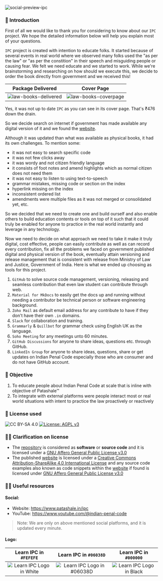 ![social-preview-ipc](https://github.com/patashale/ipc/assets/68323012/e9cc1460-3844-4f9d-b937-23dd20f9f2e7)


### 👋 Introduction

First of all we would like to thank you for considering to know about our `IPC` project. We hope the detailed information below will help you explain most of your questions.

`IPC` project is created with intention to educate folks. It started because of several events in real world where we observed many folks used the "as per the law" or "as per the constition" in their speech and misguiding people or causing fear. We felt we need educate and we started to work. While we're brainstorming and researching on how should we execute this, we decide to order the book directly from government and we received this!

Package Delivered | Cover Page
:-------------------------:|:-------------------------:
![law-books-delivered](https://github.com/patashale/ipc/assets/68323012/bf15fd0b-24b4-4e96-9c39-c8bd955306ac) | ![law-books-coverpage](https://github.com/patashale/ipc/assets/68323012/46fe6474-e7a5-4e1f-b905-6fab3f238d9f)


Yes, it was not up to date `IPC` as you can see in its cover page. That's ₹476 down the drain.

So we decide search on internet if government has made available any digital version of it and we found the [website](https://www.indiacode.nic.in). 

Although it was updated than what was available as physical books, it had its own challenges. To mention some:
 - it was not easy to search specific code
 - it was not few clicks away
 - it was wordy and not citizen friendly language
 - it consists of foot notes and amend highlights which as normal citizen does not need them
 - it was not easy to listen to using text-to-speech
 - grammar mistakes, missing code or section on the index
 - hyperlink missing on the index
 - inconsistent ordered list
 - amendments were multiple files as it was not merged or consolidated yet, etc.

So we decided that we need to create one and build ourself and also enable others to build education contents or tools on top of it such that it could truly be enabled for anyone to practice in the real world instantly and leverage in any technology.

Now we need to decide on what approach we need to take it make it truly digital, cost effective, people can easily contribute as well as can record every contribution, fix all the problems we faced on government published digital and physical version of the book, eventually attain versioning and release management that is consistent with release from Ministry of Law and Justice, Government of India. Here is what we ended up choosing as tools for this project.

1. `GitHub` to solve source code management, versioning, releasing and seamless contribution that even law student can contribute through web.
2. `Material for MkDocs` to easily get the docs up and running without needing a contributor be technical person or software engineering background.
3. `Zoho Mail` as default email address for any contribute to have if they don't have their own `.in` domains.
4. `Slack` for collaboration and training.
5. `Grammarly` & `Quillbot` for grammar check using English UK as the language.
6. `Soho Meeting` for any meetings unto 60 minutes.
7. `GitHub Discussions` for anyone to share ideas, questions etc. through GitHub.
8. `LinkedIn Group` for anyone to share ideas, questions, share or get updates on Indian Penal Code especially those who are consumer and do not have GitHub account.


### 🎯 Objective

1. To educate people about Indian Penal Code at scale that is inline with objective of Patashale™
2. To integrate with external platforms were people interact most or real world situations with intent to practice the law proactively or reactively
  
### 🪪 License used

![CC BY-SA 4.0](https://img.shields.io/badge/License-CC%20BY--SA%204.0-orange.svg) [![License: AGPL v3](https://img.shields.io/badge/License-AGPL_v3-orange.svg)](https://www.gnu.org/licenses/agpl-3.0)
  
  
### 🙋‍♀️ Clarification on license

- The [repository](https://www.github.com/patashale/ipc) is considered as **software** or **source code** and it is licensed under a [GNU Affero General Public License v3.0](https://www.gnu.org/licenses/agpl-3.0)
- The published [website](https://www.patashale.in/ipc) is licensed under a [Creative Commons Attribution-ShareAlike 4.0 International License](https://creativecommons.org/licenses/by-sa/4.0/?ref=chooser-v1) and any source code examples also known as code snippets within the [website](https://www.patashale.in/ipc) if found is licensed under [GNU Affero General Public License v3.0](https://www.gnu.org/licenses/agpl-3.0)

### 👩‍💻 Useful resources

#### Social:
  - Website: https://www.patashale.in/ipc
  - YouTube: https://www.youtube.com/@indian-penal-code

> Note: We are only on above mentioned social platforms, and it is updated every minute.

#### Logo:

   Learn IPC in `#FEFEFE` | Learn IPC in `#06038D` | Learn IPC in `#000000`
  :-------------------------:|:-------------------------:|:-------------------------:
 ![Learn IPC Logo in White](https://github.com/patashale/ipc/assets/68323012/3d9a8a6d-5f7e-4960-b533-b0b6789f4462) | ![Learn IPC Logo in #06038D](https://github.com/patashale/ipc/assets/68323012/4a847b11-1997-4c1c-949e-74a83b3b13a8) | ![Learn IPC Logo in Black](https://github.com/patashale/ipc/assets/68323012/468a8780-2fe5-4c54-ab0a-6ee2784a897e)
